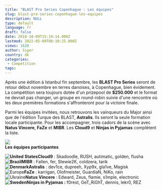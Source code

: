 ```yaml
---
title: "BLAST Pro Series Copenhague : Les équipes"
slug: blast-pro-series-copenhague-les-equipes
description: NULL
type: default
language: fr
draft: false
date: 2018-10-09T15:19:14.000Z
lastmod: 2022-05-09T08:10:25.000Z
views: 1628
author: Siger
country: dk
categories:
 - Compétition
tags:
---
```

Après une édition à Istanbul fin septembre, les **BLAST Pro Series** seront de retour début novembre en terres danoises, à Copenhague, bien évidement. La compétition sera toujours dotée d'un prizepool de **$250.000** et le format ne devrait pas changer, un groupe en round-robin suivie d'une rencontre où les deux premières formations s'affronteront pour la victoire finale.

Parmi les équipes invitées, nous retrouvons les vainqueurs du Major ainsi que de l'édition Turque des BLAST, **Astralis**. Ils seront la seule formation locale participante. Pour les accompagner, trois cadors de la scène avec **Natus Vincere**, **FaZe** et **MIBR**. Les **Cloud9** et **Ninjas in Pyjamas** complètent la liste.

![](https://flickshot-ue.s3.eu-west-2.amazonaws.com/flickshot/article/5bbcc446dc27f/images/u8EvZVkGRGlfgviUdemJiG0mTFzVNo8x64hXB5xt.jpeg)  
**Les équipes participantes**

**![United States](/images/countries/us.svg)⁠⁠Cloud9** : Skadoodle, RUSH, autimatic, golden, flusha  
**![Brazil](/images/countries/br.svg)⁠MIBR** : Fallen, fer, Stewie2K, coldzera, tarik  
**![Denmark](/images/countries/dk.svg)⁠Astralis** : dev1ce, dupreeh, Xyp9x, gla1ve, Magisk  
![Europe](/images/countries/eu.svg)⁠**FaZe** : karrigan, Olofmeister, GuardiaN, NiKo, rain  
![Ukraine](/images/countries/ua.svg)⁠**Natus Vincere** : Edward, Zeus, flamie, s1mple, electronic  
**![Sweden](/images/countries/se.svg)⁠⁠Ninjas in Pyjamas :** f0rest, GeT\_RiGhT, dennis, lekr0, REZ
